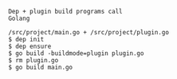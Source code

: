 		
		Dep + plugin build programs call
		Golang
			
		/src/project/main.go + /src/project/plugin.go 
		$ dep init
		$ dep ensure			
		$ go build -buildmode=plugin plugin.go
		$ rm plugin.go
		$ go build main.go
		
